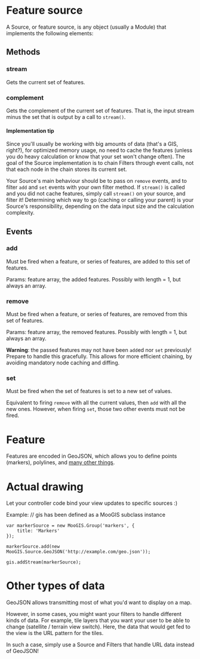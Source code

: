 Feature source
==============

A Source, or feature source, is any object (usually a Module) that implements the following elements:

Methods
-------

### stream ###

Gets the current set of features.

### complement ###

Gets the complement of the current set of features. That is, the input stream minus the set that is output by a call to `stream()`.

#### Implementation tip ####

Since you'll usually be working with big amounts of data (that's a GIS, right?), for optimized memory usage, no need to cache the features (unless you do heavy calculation or know that your set won't change often). The goal of the Source implementation is to chain Filters through event calls, not that each node in the chain stores its current set.

Your Source's main behaviour should be to pass on `remove` events, and to filter `add` and `set` events with your own filter method. If `stream()` is called and you did not cache features, simply call `stream()` on your source, and filter it!
Determining which way to go (caching or calling your parent) is your Source's responsibility, depending on the data input size and the calculation complexity.

Events
------

### add ###

Must be fired when a feature, or series of features, are added to this set of features.

Params: feature array, the added features. Possibly with length = 1, but always an array.

### remove ###

Must be fired when a feature, or series of features, are removed from this set of features.

Params: feature array, the removed features. Possibly with length = 1, but always an array.

**Warning**: the passed features may not have been `add`ed nor `set` previously! Prepare to handle this gracefully.
This allows for more efficient chaining, by avoiding mandatory node caching and diffing.

### set ###

Must be fired when the set of features is set to a new set of values.

Equivalent to firing `remove` with all the current values, then `add` with all the new ones. However, when firing `set`, those two other events must not be fired.


Feature
=======

Features are encoded in GeoJSON, which allows you to define points (markers), polylines, and [many other things](http://geojson.org/geojson-spec.html#geometry-objects).


Actual drawing
==============

Let your controller code bind your view updates to specific sources  :)

Example:
	// gis has been defined as a MooGIS subclass instance
	
	var markerSource = new MooGIS.Group('markers', {
		title: 'Markers'
	});
	
	markerSource.add(new MooGIS.Source.GeoJSON('http://example.com/geo.json'));
	
	gis.addStream(markerSource);
	

Other types of data
===================

GeoJSON allows transmitting most of what you'd want to display on a map.

However, in some cases, you might want your filters to handle different kinds of data. For example, tile layers that you want your user to be able to change (satellite / terrain view switch). Here, the data that would get fed to the view is the URL pattern for the tiles.

In such a case, simply use a Source and Filters that handle URL data instead of GeoJSON!
